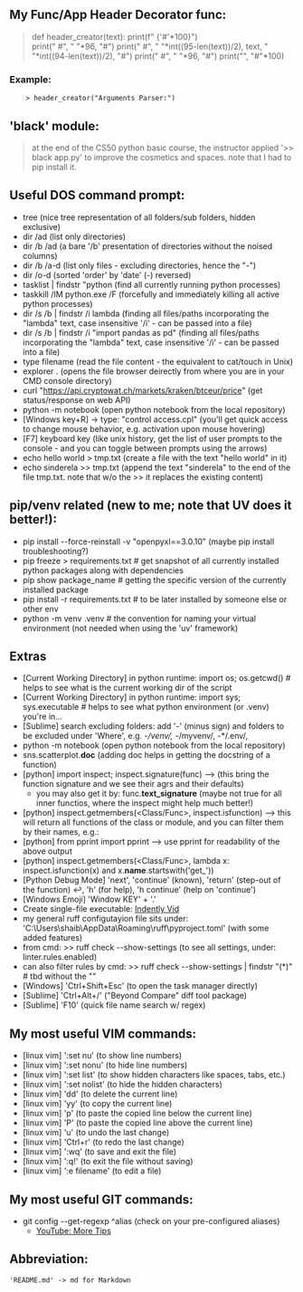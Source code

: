 


## My Func/App Header Decorator func:

> def header_creator(text):
> 	print(f" {'#'*100}")	
> 	print(" #", " "*96, "#")
> 	print(" #", " "*int((95-len(text))/2), text, " "*int((94-len(text))/2), "#")
> 	print(" #", " "*96, "#")
> 	print("", "#"*100)
>

### 	Example:
		> header_creator("Arguments Parser:")


## 'black' module:
> at the end of the CS50 python basic course, the instructor applied  '>> black app.py' to improve the cosmetics and spaces.
> note that I had to pip install it.


## Useful DOS command prompt:

 - tree     (nice tree representation of all folders/sub folders, hidden exclusive)
 - dir /ad  (list only directories)
 - dir /b /ad  (a bare '/b' presentation of directories without the noised columns)
 - dir /b /a-d (list only files - excluding directories, hence the "-")
 - dir /o-d  (sorted 'order' by 'date' (-) reversed)
 - tasklist | findstr "python (find all currently running python processes)
 - taskkill /IM python.exe /F (forcefully and immediately killing all active python processes)
 - dir /s /b | findstr /i lambda (finding all files/paths incorporating the "lambda" text, case insensitive '/i' - can be passed into a file)
 - dir /s /b | findstr /i "import pandas as pd" (finding all files/paths incorporating the "lambda" text, case insensitive '/i' - can be passed into a file)
 - type filename (read the file content - the equivalent to cat/touch in Unix)
 - explorer .  (opens the file browser deirectly from where you are in your CMD console directory)
 - curl "https://api.cryptowat.ch/markets/kraken/btceur/price"  (get status/response on web API)
 - python -m notebook (open python notebook from the local repository)
 - [Windows key+R] -> type: "control access.cpl" (you'll get quick access to change mouse behavior, e.g. activation upon mouse hovering)
 - [F7] keyboard key (like unix history, get the list of user prompts to the console - and you can toggle between prompts using the arrows)
 - echo hello world > tmp.txt (create a file with the text "hello world" in it)
 - echo sinderela >> tmp.txt (append the text "sinderela" to the end of the file tmp.txt. note that w/o the >> it replaces the existing content)


## pip/venv related (new to me; note that UV does it better!):
 - pip install --force-reinstall -v "openpyxl==3.0.10" (maybe pip install troubleshooting?)
 - pip freeze > requirements.txt		# get snapshot of all currently installed python packages along with dependencies
 - pip show package_name				# getting the specific version of the currently installed package
 - pip install -r requirements.txt      # to be later installed by someone else or other env
 - python -m venv .venv					# the convention for naming your virtual environment (not needed when using the 'uv' framework)


## Extras
 - [Current Working Directory] in python runtime: import os; os.getcwd() # helps to see what is the current working dir of the script
 - [Current Working Directory] in python runtime: import sys; sys.executable # helps to see what python environment (or .venv) you're in...
 - [Sublime] search excluding folders: add '-' (minus sign) and folders to be excluded under 'Where', e.g. -*/venv/, -*/myvenv/, -*/.env/, 
 - python -m notebook (open python notebook from the local repository) 
 - sns.scatterplot.__doc__ (adding doc helps in getting the docstring of a function)
 - [python] import inspect; inspect.signature(func)   --> (this bring the function signature and we see their agrs and their defaults)
 	- you may also get it by: func.__text_signature__   (maybe not true for all inner functios, where the inspect might help much better!)
 - [python] inspect.getmembers(<Class/Func>, inspect.isfunction) --> this will return all functions of the class or module, and you can filter them by their names, e.g.:
 - [python] from pprint import pprint --> use pprint for readability of the above output
 - [python] inspect.getmembers(<Class/Func>, lambda x: inspect.isfunction(x) and x.__name__.startswith('get_'))
 - [Python Debug Mode] 'next', 'continue' (known), 'return' (step-out of the function) ↩️, 'h' (for help), 'h continue' (help on 'continue')
 - [Windows Emoji] 'Window KEY' + '.'
 - Create single-file executable: [Indently Vid](https://www.youtube.com/watch?v=bqNvkAfTvIc)
 - my general ruff configutayion file sits under: 'C:\Users\shaib\AppData\Roaming\ruff\pyproject.toml' (with some added features)
 - from cmd: >> ruff check --show-settings (to see all settings, under: linter.rules.enabled)
 - can also filter rules by cmd: >> ruff check --show-settings | findstr "(\*)"  # tbd without the "\"
 - [Windows] 'Ctrl+Shift+Esc' (to open the task manager directly)
 - [Sublime] 'Ctrl+Alt+/' ("Beyond Compare" diff tool package)
 - [Sublime] 'F10' (quick file name search w/ regex)



## My most useful VIM commands:
 - [linux vim] ':set nu' (to show line numbers)
 - [linux vim] ':set nonu' (to hide line numbers)
 - [linux vim] ':set list' (to show hidden characters like spaces, tabs, etc.)
 - [linux vim] ':set nolist' (to hide the hidden characters)
 - [linux vim] 'dd' (to delete the current line)
 - [linux vim] 'yy' (to copy the current line)
 - [linux vim] 'p' (to paste the copied line below the current line)
 - [linux vim] 'P' (to paste the copied line above the current line)
 - [linux vim] 'u' (to undo the last change)
 - [linux vim] 'Ctrl+r' (to redo the last change)
 - [linux vim] ':wq' (to save and exit the file)
 - [linux vim] ':q!' (to exit the file without saving)
 - [linux vim] ':e filename' (to edit a file)


## My most useful GIT commands:

 - git config --get-regexp ^alias (check on your pre-configured aliases)
 	- [YouTube: More Tips](https://www.youtube.com/watch?v=aolI_Rz0ZqY&t=437s)


## Abbreviation:
	'README.md' -> md for Markdown
